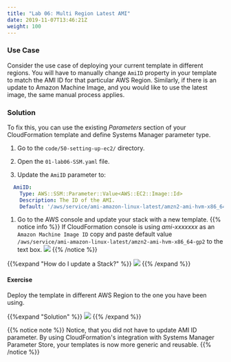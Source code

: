 ```yaml
---
title: "Lab 06: Multi Region Latest AMI"
date: 2019-11-07T13:46:21Z
weight: 100
---
```


### Use Case
Consider the use case of deploying your current template in different regions. You will have to manually change `AmiID`
property in your template to match the AMI ID for that particular AWS Region. Similarly, if there is an update to 
Amazon Machine Image, and you would like to use the latest image, the same manual process applies.

### Solution
To fix this, you can use the existing _Parameters_ section of your CloudFormation template and define Systems Manager 
parameter type.

1. Go to the `code/50-setting-up-ec2/` directory.

1. Open the `01-lab06-SSM.yaml` file.

1. Update the `AmiID` parameter to:
  ```yaml
    AmiID:
      Type: AWS::SSM::Parameter::Value<AWS::EC2::Image::Id>
      Description: The ID of the AMI.
      Default: '/aws/service/ami-amazon-linux-latest/amzn2-ami-hvm-x86_64-gp2'
  ```

1. Go to the AWS console and update your stack with a new template.
{{% notice info %}}
If CloudFormation console is using _ami-xxxxxxx_ as an `Amazon Machine Image ID` copy and paste default value `/aws/service/ami-amazon-linux-latest/amzn2-ami-hvm-x86_64-gp2`
to the text box. ![](/50-setting-up-ec2/ssm-1.png)
{{% /notice %}}

{{%expand "How do I update a Stack?" %}}
![](/50-setting-up-ec2/update-2.gif)
{{% /expand %}}

#### Exercise
Deploy the template in different AWS Region to the one you have been using.

{{%expand "Solution" %}}
![](/50-setting-up-ec2/new-region-1.gif)
{{% /expand %}}

{{% notice note %}}
Notice, that you did not have to update AMI ID parameter. By using CloudFormation's integration with Systems 
Manager Parameter Store, your templates is now more generic and reusable.
{{% /notice %}}


